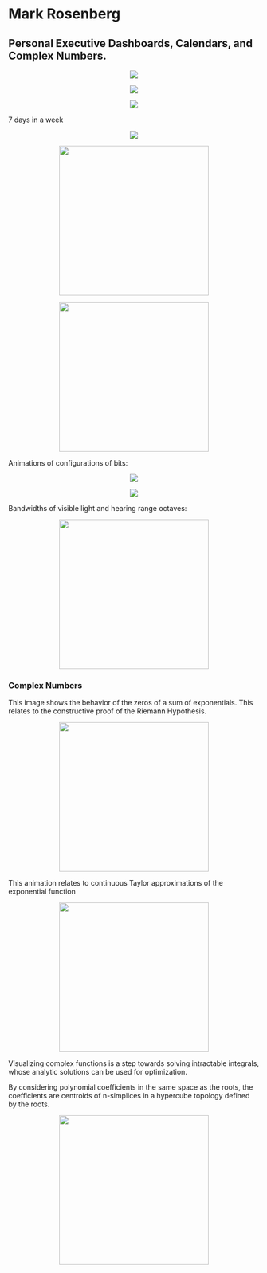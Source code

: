 # Mark Rosenberg

## Personal Executive Dashboards, Calendars, and Complex Numbers.


<p align="center">
  <img src="https://tauself.github.io/Screen%20Shot%202018-11-23%20at%2000.20.53.png">
</p>

<p align="center">
  <img src="https://tauself.github.io/Screen%20Shot%202018-11-15%20at%2021.13.42.png">
</p>

<p align="center">
  <img src="https://tauself.github.io/Screen%20Shot%202018-10-12%20at%2016.39.47.png">
</p>

7 days in a week
<p align="center">
  <img src="https://tauself.github.io/ezgif-1-179972c44b.gif">
</p>

<p align="center">
  <img width="300" height="300" src="https://tauself.github.io/Unknown-850.png">
</p>

<p align="center">
  <img width="300" height="300" src="https://tauself.github.io/Unknown-838.png">
</p>

Animations of configurations of bits:
<p align="center">
  <img src="https://tauself.github.io/ezgif-5-8fc1f0169b.gif">
</p>

<p align="center">
  <img src="https://tauself.github.io/ezgif-5-f107764e22.gif">
</p>

Bandwidths of visible light and hearing range octaves:
<p align="center">
  <img width="300" height="300" src="https://tauself.github.io/bandwidths.png">
</p>

### Complex Numbers

This image shows the behavior of the zeros of a sum of exponentials. This relates to the constructive proof of the Riemann Hypothesis.
<p align="center">
  <img width="300" height="300" src="https://tauself.github.io/ExpZeros2.png">
</p>

This animation relates to continuous Taylor approximations of the exponential function 

<p align="center">
  <img width="300" height="300" src="https://tauself.github.io/ezgif-5-a17819ac3b.gif">
</p>

Visualizing complex functions is a step towards solving intractable integrals, whose analytic solutions can be used for optimization. 

By considering polynomial coefficients in the same space as the roots, the coefficients are centroids of n-simplices in a hypercube topology defined by the roots. 

<p align="center">
  <img width="300" height="300" src="https://tauself.github.io/Quartic.png">
</p>






